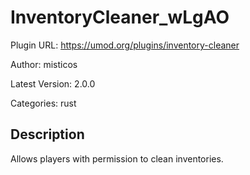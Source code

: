 # InventoryCleaner_wLgAO

Plugin URL: https://umod.org/plugins/inventory-cleaner

Author: misticos

Latest Version: 2.0.0

Categories: rust

## Description

Allows players with permission to clean inventories.
